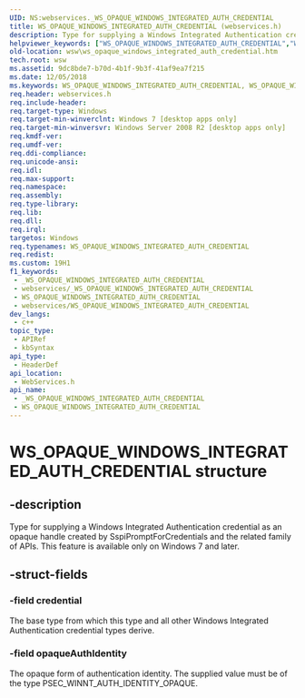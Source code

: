 ```yaml
---
UID: NS:webservices._WS_OPAQUE_WINDOWS_INTEGRATED_AUTH_CREDENTIAL
title: WS_OPAQUE_WINDOWS_INTEGRATED_AUTH_CREDENTIAL (webservices.h)
description: Type for supplying a Windows Integrated Authentication credential as an opaque handle created by SspiPromptForCredentials and the related family of APIs. This feature is available only on Windows 7 and later.
helpviewer_keywords: ["WS_OPAQUE_WINDOWS_INTEGRATED_AUTH_CREDENTIAL","WS_OPAQUE_WINDOWS_INTEGRATED_AUTH_CREDENTIAL structure [Web Services for Windows]","webservices/WS_OPAQUE_WINDOWS_INTEGRATED_AUTH_CREDENTIAL","wsw.ws_opaque_windows_integrated_auth_credential"]
old-location: wsw\ws_opaque_windows_integrated_auth_credential.htm
tech.root: wsw
ms.assetid: 9dc8bde7-b70d-4b1f-9b3f-41af9ea7f215
ms.date: 12/05/2018
ms.keywords: WS_OPAQUE_WINDOWS_INTEGRATED_AUTH_CREDENTIAL, WS_OPAQUE_WINDOWS_INTEGRATED_AUTH_CREDENTIAL structure [Web Services for Windows], webservices/WS_OPAQUE_WINDOWS_INTEGRATED_AUTH_CREDENTIAL, wsw.ws_opaque_windows_integrated_auth_credential
req.header: webservices.h
req.include-header: 
req.target-type: Windows
req.target-min-winverclnt: Windows 7 [desktop apps only]
req.target-min-winversvr: Windows Server 2008 R2 [desktop apps only]
req.kmdf-ver: 
req.umdf-ver: 
req.ddi-compliance: 
req.unicode-ansi: 
req.idl: 
req.max-support: 
req.namespace: 
req.assembly: 
req.type-library: 
req.lib: 
req.dll: 
req.irql: 
targetos: Windows
req.typenames: WS_OPAQUE_WINDOWS_INTEGRATED_AUTH_CREDENTIAL
req.redist: 
ms.custom: 19H1
f1_keywords:
 - _WS_OPAQUE_WINDOWS_INTEGRATED_AUTH_CREDENTIAL
 - webservices/_WS_OPAQUE_WINDOWS_INTEGRATED_AUTH_CREDENTIAL
 - WS_OPAQUE_WINDOWS_INTEGRATED_AUTH_CREDENTIAL
 - webservices/WS_OPAQUE_WINDOWS_INTEGRATED_AUTH_CREDENTIAL
dev_langs:
 - c++
topic_type:
 - APIRef
 - kbSyntax
api_type:
 - HeaderDef
api_location:
 - WebServices.h
api_name:
 - _WS_OPAQUE_WINDOWS_INTEGRATED_AUTH_CREDENTIAL
 - WS_OPAQUE_WINDOWS_INTEGRATED_AUTH_CREDENTIAL
---
```


# WS_OPAQUE_WINDOWS_INTEGRATED_AUTH_CREDENTIAL structure


## -description

Type for supplying a Windows Integrated Authentication credential as an opaque handle created by
SspiPromptForCredentials and the related family of APIs.  This feature
is available only on Windows 7 and later.

## -struct-fields

### -field credential

The base type from which this type and all other Windows Integrated Authentication credential types derive.

### -field opaqueAuthIdentity

The opaque form of authentication identity. The supplied value must be of the type PSEC_WINNT_AUTH_IDENTITY_OPAQUE.

